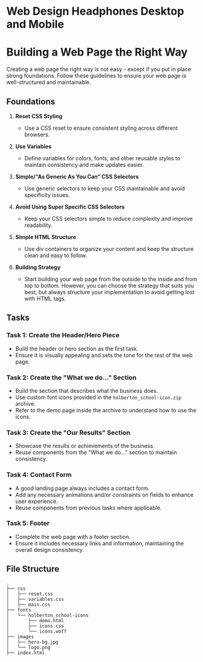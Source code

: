 #  Web Design Headphones Desktop and Mobile 
# Building a Web Page the Right Way

Creating a web page the right way is not easy - except if you put in place strong foundations. Follow these guidelines to ensure your web page is well-structured and maintainable.

## Foundations

1. **Reset CSS Styling**
   - Use a CSS reset to ensure consistent styling across different browsers.

2. **Use Variables**
   - Define variables for colors, fonts, and other reusable styles to maintain consistency and make updates easier.

3. **Simple/“As Generic As You Can” CSS Selectors**
   - Use generic selectors to keep your CSS maintainable and avoid specificity issues.

4. **Avoid Using Super Specific CSS Selectors**
   - Keep your CSS selectors simple to reduce complexity and improve readability.

5. **Simple HTML Structure**
   - Use div containers to organize your content and keep the structure clean and easy to follow.

6. **Building Strategy**
   - Start building your web page from the outside to the inside and from top to bottom. However, you can choose the strategy that suits you best, but always structure your implementation to avoid getting lost with HTML tags.

## Tasks

### Task 1: Create the Header/Hero Piece
- Build the header or hero section as the first task.
- Ensure it is visually appealing and sets the tone for the rest of the web page.

### Task 2: Create the "What we do…" Section
- Build the section that describes what the business does.
- Use custom font icons provided in the `holberton_school-icon.zip` archive.
- Refer to the demo page inside the archive to understand how to use the icons.

### Task 3: Create the "Our Results" Section
- Showcase the results or achievements of the business.
- Reuse components from the "What we do…" section to maintain consistency.

### Task 4: Contact Form
- A good landing page always includes a contact form.
- Add any necessary animations and/or constraints on fields to enhance user experience.
- Reuse components from previous tasks where applicable.

### Task 5: Footer
- Complete the web page with a footer section.
- Ensure it includes necessary links and information, maintaining the overall design consistency.

## File Structure

```plaintext
.
├── css
│   ├── reset.css
│   ├── variables.css
│   ├── main.css
├── fonts
│   └── holberton_school-icons
│       ├── demo.html
│       ├── icons.css
│       └── icons.woff
├── images
│   ├── hero-bg.jpg
│   └── logo.png
├── index.html


